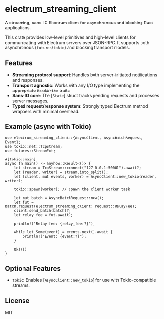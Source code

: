 # electrum_streaming_client

A streaming, sans-IO Electrum client for asynchronous and blocking Rust applications.

This crate provides low-level primitives and high-level clients for communicating with Electrum
servers over JSON-RPC. It supports both asynchronous (`futures`/`tokio`) and blocking transport
models.

## Features

- **Streaming protocol support**: Handles both server-initiated notifications and responses.
- **Transport agnostic**: Works with any I/O type implementing the appropriate `Read`/`Write` traits.
- **Sans-IO core**: The [`State`] struct tracks pending requests and processes server messages.
- **Typed request/response system**: Strongly typed Electrum method wrappers with minimal overhead.

## Example (async with Tokio)

```rust,no_run
use electrum_streaming_client::{AsyncClient, AsyncBatchRequest, Event};
use tokio::net::TcpStream;
use futures::StreamExt;

#[tokio::main]
async fn main() -> anyhow::Result<()> {
    let stream = TcpStream::connect("127.0.0.1:50001").await?;
    let (reader, writer) = stream.into_split();
    let (client, mut events, worker) = AsyncClient::new_tokio(reader, writer);

    tokio::spawn(worker); // spawn the client worker task

    let mut batch = AsyncBatchRequest::new();
    let fut = batch.request(electrum_streaming_client::request::RelayFee);
    client.send_batch(batch)?;
    let relay_fee = fut.await?;

    println!("Relay fee: {relay_fee:?}");

    while let Some(event) = events.next().await {
        println!("Event: {event:?}");
    }

    Ok(())
}
```

## Optional Features

- `tokio`: Enables [`AsyncClient::new_tokio`] for use with Tokio-compatible streams.

## License

MIT

